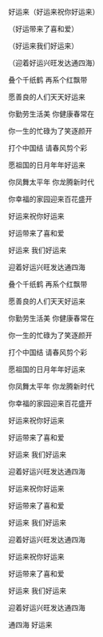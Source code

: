 好运来（好运来祝你好运来）

（好运带来了喜和爱）

（好运来我们好运来）

（迎着好运兴旺发达通四海）

叠个千纸鹤 再系个红飘带

愿善良的人们天天好运来

你勤劳生活美 你健康春常在

你一生的忙碌为了笑逐颜开

打个中国结 请春风剪个彩

愿祖国的日月年年好运来

你凤舞太平年 你龙腾新时代

你幸福的家园迎来百花盛开

好运来祝你好运来

好运带来了喜和爱

好运来 我们好运来

迎着好运兴旺发达通四海

叠个千纸鹤 再系个红飘带

愿善良的人们天天好运来

你勤劳生活美 你健康春常在

你一生的忙碌为了笑逐颜开

打个中国结 请春风剪个彩

愿祖国的日月年年好运来

你凤舞太平年 你龙腾新时代

你幸福的家园迎来百花盛开

好运来祝你好运来

好运带来了喜和爱

好运来 我们好运来

迎着好运兴旺发达通四海

好运来祝你好运来

好运带来了喜和爱

好运来 我们好运来

迎着好运兴旺发达通四海

好运来祝你好运来

好运带来了喜和爱

好运来 我们好运来

迎着好运兴旺发达通四海

通四海 好运来